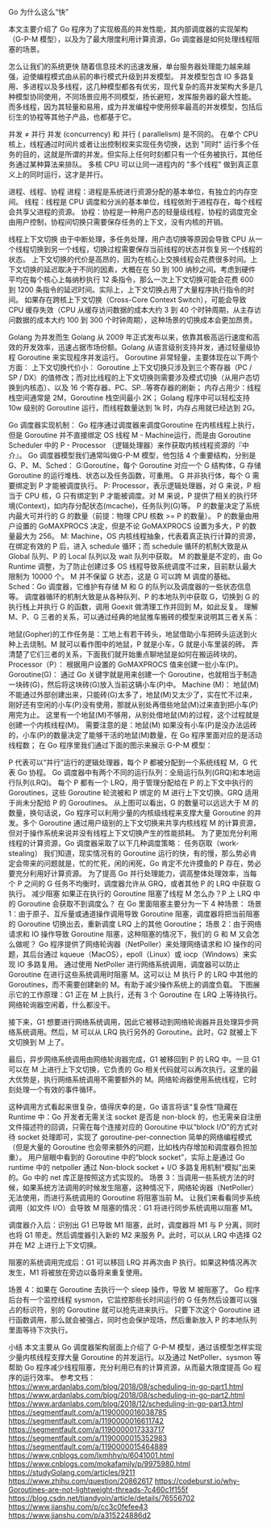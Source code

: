 Go 为什么这么“快” 

本文主要介绍了 Go 程序为了实现极高的并发性能，其内部调度器的实现架构（G-P-M 模型），以及为了最大限度利用计算资源，Go 调度器是如何处理线程阻塞的场景。

怎么让我们的系统更快
随着信息技术的迅速发展，单台服务器处理能力越来越强，迫使编程模式由从前的串行模式升级到并发模型。
并发模型包含 IO 多路复用、多进程以及多线程，这几种模型都各有优劣，现代复杂的高并发架构大多是几种模型协同使用，不同场景应用不同模型，扬长避短，发挥服务器的最大性能。
而多线程，因为其轻量和易用，成为并发编程中使用频率最高的并发模型，包括后衍生的协程等其他子产品，也都基于它。

并发 ≠ 并行
并发 (concurrency) 和 并行 ( parallelism) 是不同的。
在单个  CPU  核上，线程通过时间片或者让出控制权来实现任务切换，达到  "同时"  运行多个任务的目的，这就是所谓的并发。但实际上任何时刻都只有一个任务被执行，其他任务通过某种算法来排队。
多核  CPU  可以让同一进程内的  "多个线程"  做到真正意义上的同时运行，这才是并行。

进程、线程、协程
进程：进程是系统进行资源分配的基本单位，有独立的内存空间。
线程：线程是 CPU 调度和分派的基本单位，线程依附于进程存在，每个线程会共享父进程的资源。
协程：协程是一种用户态的轻量级线程，协程的调度完全由用户控制，协程间切换只需要保存任务的上下文，没有内核的开销。

线程上下文切换
由于中断处理，多任务处理，用户态切换等原因会导致 CPU 从一个线程切换到另一个线程，切换过程需要保存当前线程的状态并恢复另一个线程的状态。
上下文切换的代价是高昂的，因为在核心上交换线程会花费很多时间。上下文切换的延迟取决于不同的因素，大概在在  50  到  100  纳秒之间。考虑到硬件平均在每个核心上每纳秒执行  12  条指令，那么一次上下文切换可能会花费  600  到  1200  条指令的延迟时间。实际上，上下文切换占用了大量程序执行指令的时间。
如果存在跨核上下文切换（Cross-Core Context Switch），可能会导致 CPU 缓存失效（CPU 从缓存访问数据的成本大约  3  到  40  个时钟周期，从主存访问数据的成本大约  100  到  300  个时钟周期），这种场景的切换成本会更加昂贵。

Golang 为并发而生
Golang 从 2009 年正式发布以来，依靠其极高运行速度和高效的开发效率，迅速占据市场份额。Golang 从语言级别支持并发，通过轻量级协程 Goroutine 来实现程序并发运行。
Goroutine 非常轻量，主要体现在以下两个方面：
上下文切换代价小： Goroutine 上下文切换只涉及到三个寄存器（PC / SP / DX）的值修改；而对比线程的上下文切换则需要涉及模式切换（从用户态切换到内核态）、以及 16 个寄存器、PC、SP…等寄存器的刷新；
内存占用少：线程栈空间通常是 2M，Goroutine 栈空间最小 2K；
Golang 程序中可以轻松支持10w 级别的 Goroutine 运行，而线程数量达到 1k 时，内存占用就已经达到 2G。

Go 调度器实现机制：
Go 程序通过调度器来调度Goroutine 在内核线程上执行，但是 Goroutine 并不直接绑定 OS 线程 M - Machine运行，而是由 Goroutine Scheduler 中的  P - Processor （逻辑处理器）来作获取内核线程资源的『中介』。
Go 调度器模型我们通常叫做G-P-M 模型，他包括 4 个重要结构，分别是G、P、M、Sched：
G:Goroutine，每个 Goroutine 对应一个 G 结构体，G 存储 Goroutine 的运行堆栈、状态以及任务函数，可重用。
G 并非执行体，每个 G 需要绑定到 P 才能被调度执行。
P: Processor，表示逻辑处理器，对 G 来说，P 相当于 CPU 核，G 只有绑定到 P 才能被调度。对 M 来说，P 提供了相关的执行环境(Context)，如内存分配状态(mcache)，任务队列(G)等。
P 的数量决定了系统内最大可并行的 G 的数量（前提：物理 CPU 核数  >= P 的数量）。
P 的数量由用户设置的 GoMAXPROCS 决定，但是不论 GoMAXPROCS 设置为多大，P 的数量最大为 256。
M: Machine，OS 内核线程抽象，代表着真正执行计算的资源，在绑定有效的 P 后，进入 schedule 循环；而 schedule 循环的机制大致是从 Global 队列、P 的 Local 队列以及 wait 队列中获取。
M 的数量是不定的，由 Go Runtime 调整，为了防止创建过多 OS 线程导致系统调度不过来，目前默认最大限制为 10000 个。
M 并不保留 G 状态，这是 G 可以跨 M 调度的基础。
Sched：Go 调度器，它维护有存储 M 和 G 的队列以及调度器的一些状态信息等。
调度器循环的机制大致是从各种队列、P 的本地队列中获取 G，切换到 G 的执行栈上并执行 G 的函数，调用 Goexit 做清理工作并回到 M，如此反复。
理解 M、P、G 三者的关系，可以通过经典的地鼠推车搬砖的模型来说明其三者关系：

地鼠(Gopher)的工作任务是：工地上有若干砖头，地鼠借助小车把砖头运送到火种上去烧制。M 就可以看作图中的地鼠，P 就是小车，G 就是小车里装的砖。
弄清楚了它们三者的关系，下面我们就开始重点聊地鼠是如何在搬运砖块的。
Processor（P）：
根据用户设置的  GoMAXPROCS 值来创建一批小车(P)。
Goroutine(G)：
通过 Go 关键字就是用来创建一个  Goroutine，也就相当于制造一块砖(G)，然后将这块砖(G)放入当前这辆小车(P)中。
Machine (M)：
地鼠(M)不能通过外部创建出来，只能砖(G)太多了，地鼠(M)又太少了，实在忙不过来，刚好还有空闲的小车(P)没有使用，那就从别处再借些地鼠(M)过来直到把小车(P)用完为止。
这里有一个地鼠(M)不够用，从别处借地鼠(M)的过程，这个过程就是创建一个内核线程(M)。
需要注意的是：地鼠(M)  如果没有小车(P)是没办法运砖的，小车(P)的数量决定了能够干活的地鼠(M)数量，在 Go 程序里面对应的是活动线程数；
在 Go 程序里我们通过下面的图示来展示 G-P-M 模型：

P 代表可以“并行”运行的逻辑处理器，每个 P 都被分配到一个系统线程 M，G 代表 Go 协程。
Go 调度器中有两个不同的运行队列：全局运行队列(GRQ)和本地运行队列(LRQ)。
每个 P 都有一个 LRQ，用于管理分配给在 P 的上下文中执行的 Goroutines，这些 Goroutine 轮流被和 P 绑定的 M 进行上下文切换。GRQ 适用于尚未分配给 P 的 Goroutines。
从上图可以看出，G 的数量可以远远大于 M 的数量，换句话说，Go 程序可以利用少量的内核级线程来支撑大量 Goroutine 的并发。多个 Goroutine 通过用户级别的上下文切换来共享内核线程 M 的计算资源，但对于操作系统来说并没有线程上下文切换产生的性能损耗。
为了更加充分利用线程的计算资源，Go 调度器采取了以下几种调度策略：
任务窃取（work-stealing）
我们知道，现实情况有的 Goroutine 运行的快，有的慢，那么势必肯定会带来的问题就是，忙的忙死，闲的闲死，Go 肯定不允许摸鱼的 P 存在，势必要充分利用好计算资源。
为了提高 Go 并行处理能力，调高整体处理效率，当每个 P 之间的 G 任务不均衡时，调度器允许从 GRQ，或者其他 P 的 LRQ 中获取 G 执行。
减少阻塞
如果正在执行的 Goroutine 阻塞了线程 M 怎么办？P 上 LRQ 中的 Goroutine 会获取不到调度么？
在 Go 里面阻塞主要分为一下 4 种场景：
场景 1：由于原子、互斥量或通道操作调用导致  Goroutine  阻塞，调度器将把当前阻塞的 Goroutine 切换出去，重新调度 LRQ 上的其他 Goroutine；
场景 2：由于网络请求和 IO 操作导致  Goroutine  阻塞，这种阻塞的情况下，我们的 G 和 M 又会怎么做呢？
Go 程序提供了网络轮询器（NetPoller）来处理网络请求和 IO 操作的问题，其后台通过 kqueue（MacOS），epoll（Linux）或  iocp（Windows）来实现 IO 多路复用。
通过使用 NetPoller 进行网络系统调用，调度器可以防止  Goroutine  在进行这些系统调用时阻塞 M。这可以让 M 执行 P 的  LRQ  中其他的  Goroutines，而不需要创建新的 M。有助于减少操作系统上的调度负载。
下图展示它的工作原理：G1 正在 M 上执行，还有 3 个 Goroutine 在 LRQ 上等待执行。网络轮询器空闲着，什么都没干。

接下来，G1 想要进行网络系统调用，因此它被移动到网络轮询器并且处理异步网络系统调用。然后，M 可以从 LRQ 执行另外的 Goroutine。此时，G2 就被上下文切换到 M 上了。

最后，异步网络系统调用由网络轮询器完成，G1 被移回到 P 的 LRQ 中。一旦 G1 可以在 M 上进行上下文切换，它负责的 Go 相关代码就可以再次执行。这里的最大优势是，执行网络系统调用不需要额外的 M。网络轮询器使用系统线程，它时刻处理一个有效的事件循环。

这种调用方式看起来很复杂，值得庆幸的是，Go 语言将该“复杂性”隐藏在 Runtime 中：Go 开发者无需关注 socket 是否是  non-block 的，也无需亲自注册文件描述符的回调，只需在每个连接对应的 Goroutine 中以“block I/O”的方式对待 socket 处理即可，实现了 goroutine-per-connection 简单的网络编程模式（但是大量的 Goroutine 也会带来额外的问题，比如栈内存增加和调度器负担加重）。
用户层眼中看到的 Goroutine 中的“block socket”，实际上是通过 Go runtime 中的 netpoller 通过 Non-block socket + I/O 多路复用机制“模拟”出来的。Go 中的 net 库正是按照这方式实现的。
场景 3：当调用一些系统方法的时候，如果系统方法调用的时候发生阻塞，这种情况下，网络轮询器（NetPoller）无法使用，而进行系统调用的  Goroutine  将阻塞当前 M。
让我们来看看同步系统调用（如文件 I/O）会导致 M 阻塞的情况：G1 将进行同步系统调用以阻塞 M1。

调度器介入后：识别出 G1 已导致 M1 阻塞，此时，调度器将 M1 与 P 分离，同时也将 G1 带走。然后调度器引入新的 M2 来服务 P。此时，可以从 LRQ 中选择 G2 并在 M2 上进行上下文切换。

阻塞的系统调用完成后：G1 可以移回 LRQ 并再次由 P 执行。如果这种情况再次发生，M1 将被放在旁边以备将来重复使用。

场景 4：如果在 Goroutine 去执行一个 sleep 操作，导致 M 被阻塞了。
Go 程序后台有一个监控线程 sysmon，它监控那些长时间运行的 G 任务然后设置可以强占的标识符，别的 Goroutine 就可以抢先进来执行。
只要下次这个 Goroutine 进行函数调用，那么就会被强占，同时也会保护现场，然后重新放入 P 的本地队列里面等待下次执行。

小结
本文主要从 Go 调度器架构层面上介绍了 G-P-M 模型，通过该模型怎样实现少量内核线程支撑大量 Goroutine 的并发运行。以及通过 NetPoller、sysmon 等帮助 Go 程序减少线程阻塞，充分利用已有的计算资源，从而最大限度提高 Go 程序的运行效率。
参考文档：
https://www.ardanlabs.com/blog/2018/08/scheduling-in-go-part1.html
https://www.ardanlabs.com/blog/2018/08/scheduling-in-go-part2.html
https://www.ardanlabs.com/blog/2018/12/scheduling-in-go-part3.html
https://segmentfault.com/a/1190000016038785
https://segmentfault.com/a/1190000016611742
https://segmentfault.com/a/1190000017333717
https://segmentfault.com/a/1190000015352983
https://segmentfault.com/a/1190000015464889
https://www.cnblogs.com/lxmhhy/p/6041001.html
https://www.cnblogs.com/mokafamily/p/9975980.html
https://studyGolang.com/articles/9211
https://www.zhihu.com/question/20862617
https://codeburst.io/why-Goroutines-are-not-lightweight-threads-7c460c1f155f
https://blog.csdn.net/tiandyoin/article/details/76556702
https://www.jianshu.com/p/cc3c0fefee43
https://www.jianshu.com/p/a315224886d2

